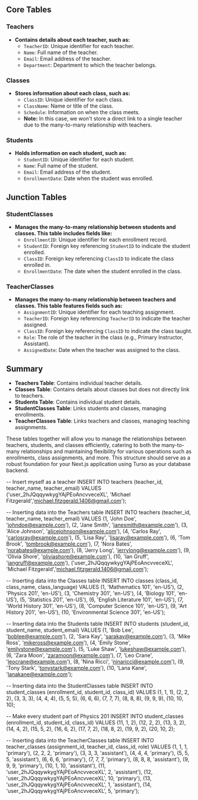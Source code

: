 ## Core Tables

### Teachers

- **Contains details about each teacher, such as:**
  - `TeacherID`: Unique identifier for each teacher.
  - `Name`: Full name of the teacher.
  - `Email`: Email address of the teacher.
  - `Department`: Department to which the teacher belongs.

### Classes

- **Stores information about each class, such as:**
  - `ClassID`: Unique identifier for each class.
  - `ClassName`: Name or title of the class.
  - `Schedule`: Information on when the class meets.
  - **Note:** In this case, we won't store a direct link to a single teacher due to the many-to-many relationship with teachers.

### Students

- **Holds information on each student, such as:**
  - `StudentID`: Unique identifier for each student.
  - `Name`: Full name of the student.
  - `Email`: Email address of the student.
  - `EnrollmentDate`: Date when the student was enrolled.

## Junction Tables

### StudentClasses

- **Manages the many-to-many relationship between students and classes. This table includes fields like:**
  - `EnrollmentID`: Unique identifier for each enrollment record.
  - `StudentID`: Foreign key referencing `StudentID` to indicate the student enrolled.
  - `ClassID`: Foreign key referencing `ClassID` to indicate the class enrolled in.
  - `EnrollmentDate`: The date when the student enrolled in the class.

### TeacherClasses

- **Manages the many-to-many relationship between teachers and classes. This table features fields such as:**
  - `AssignmentID`: Unique identifier for each teaching assignment.
  - `TeacherID`: Foreign key referencing `TeacherID` to indicate the teacher assigned.
  - `ClassID`: Foreign key referencing `ClassID` to indicate the class taught.
  - `Role`: The role of the teacher in the class (e.g., Primary Instructor, Assistant).
  - `AssignedDate`: Date when the teacher was assigned to the class.

## Summary

- **Teachers Table**: Contains individual teacher details.
- **Classes Table**: Contains details about classes but does not directly link to teachers.
- **Students Table**: Contains individual student details.
- **StudentClasses Table**: Links students and classes, managing enrollments.
- **TeacherClasses Table**: Links teachers and classes, managing teaching assignments.

These tables together will allow you to manage the relationships between teachers, students, and classes efficiently, catering to both the many-to-many relationships and maintaining flexibility for various operations such as enrollments, class assignments, and more. This structure should serve as a robust foundation for your Next.js application using Turso as your database backend.

-- Insert myself as a teacher
INSERT INTO teachers (teacher_id, teacher_name, teacher_email)
VALUES
('user_2hJQqqywkygYAjPEoAncvveceXL', 'Michael Fitzgerald','michael.fitzgerald.1406@gmail.com');

-- Inserting data into the Teachers table
INSERT INTO teachers (teacher_id, teacher_name, teacher_email)
VALUES
(1, 'John Doe', 'johndoe@example.com'),
(2, 'Jane Smith', 'janesmith@example.com'),
(3, 'Alice Johnson', 'alicejohnson@example.com'),
(4, 'Carlos Ray', 'carlosray@example.com'),
(5, 'Lisa Ray', 'lisaray@example.com'),
(6, 'Tom Brook', 'tombrook@example.com'),
(7, 'Nora Bates', 'norabates@example.com'),
(8, 'Jerry Long', 'jerrylong@example.com'),
(9, 'Olivia Shore', 'oliviashore@example.com'),
(10, 'Ian Gruff', 'iangruff@example.com'),
('user_2hJQqqywkygYAjPEoAncvveceXL', 'Michael Fitzgerald','michael.fitzgerald.1406@gmail.com');

-- Inserting data into the Classes table
INSERT INTO classes (class_id, class_name, class_language)
VALUES
(1, 'Mathematics 101', 'en-US'),
(2, 'Physics 201', 'en-US'),
(3, 'Chemistry 301', 'en-US'),
(4, 'Biology 101', 'en-US'),
(5, 'Statistics 201', 'en-US'),
(6, 'English Literature 101', 'en-US'),
(7, 'World History 301', 'en-US'),
(8, 'Computer Science 101', 'en-US'),
(9, 'Art History 201', 'en-US'),
(10, 'Environmental Science 301', 'en-US');

-- Inserting data into the Students table
INSERT INTO students (student_id, student_name, student_email)
VALUES
(1, 'Bob Lee', 'boblee@example.com'),
(2, 'Sara Kay', 'sarakay@example.com'),
(3, 'Mike Ross', 'mikeross@example.com'),
(4, 'Emily Stone', 'emilystone@example.com'),
(5, 'Luke Shaw', 'lukeshaw@example.com'),
(6, 'Zara Moon', 'zaramoon@example.com'),
(7, 'Leo Crane', 'leocrane@example.com'),
(8, 'Nina Ricci', 'ninaricci@example.com'),
(9, 'Tony Stark', 'tonystark@example.com'),
(10, 'Lana Kane', 'lanakane@example.com');

-- Inserting data into the StudentClasses table
INSERT INTO student_classes (enrollment_id, student_id, class_id)
VALUES
(1, 1, 1),
(2, 2, 2),
(3, 3, 3),
(4, 4, 4),
(5, 5, 5),
(6, 6, 6),
(7, 7, 7),
(8, 8, 8),
(9, 9, 9),
(10, 10, 10);

-- Make every student part of Physics 201
INSERT INTO student_classes (enrollment_id, student_id, class_id)
VALUES
(11, 1, 2),
(12, 2, 2),
(13, 3, 2),
(14, 4, 2),
(15, 5, 2),
(16, 6, 2),
(17, 7, 2),
(18, 8, 2),
(19, 9, 2),
(20, 10, 2);

-- Inserting data into the TeacherClasses table
INSERT INTO teacher_classes (assignment_id, teacher_id, class_id, role)
VALUES
(1, 1, 1, 'primary'),
(2, 2, 2, 'primary'),
(3, 3, 3, 'assistant'),
(4, 4, 4, 'primary'),
(5, 5, 5, 'assistant'),
(6, 6, 6, 'primary'),
(7, 7, 7, 'primary'),
(8, 8, 8, 'assistant'),
(9, 9, 9, 'primary'),
(10, 1, 10, 'assistant'),
(11, 'user_2hJQqqywkygYAjPEoAncvveceXL', 2, 'assistant'),
(12, 'user_2hJQqqywkygYAjPEoAncvveceXL', 10, 'primary'),
(13, 'user_2hJQqqywkygYAjPEoAncvveceXL', 1, 'assistant'),
(14, 'user_2hJQqqywkygYAjPEoAncvveceXL', 5, 'primary');
